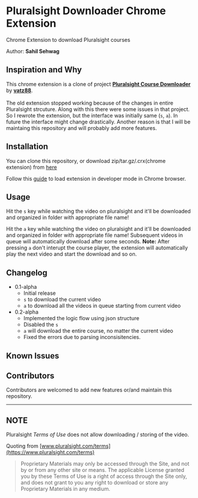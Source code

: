 # Pluralsight Downloader Chrome Extension

Chrome Extension to download Pluralsight courses

Author: **Sahil Sehwag**

## Inspiration and Why

This chrome extension is a clone of project [**Pluralsight Course Downloader**](https://github.com/vatz88/Pluralsight-Course-Downloader) by [**vatz88**](https://github.com/vatz88). 
<br><br>
The old extension stopped working because of the changes in entire Pluralsight strcuture. Along with this there were some issues in that project. So I rewrote the extension, but the interface was initially same (`s`, `a`). In future the interface might change drastically. Another reason is that I will be maintaing this repository and will probably add more features.

## Installation

You can clone this repository, or download zip/tar.gz/.crx(chrome extension) from [here](https://github.com/sahilsehwag/pluralsight-downloader-chrome-extension/releases/tag/v0.2-alpha)

Follow this [guide](https://developer.chrome.com/extensions/getstarted#unpacked) to load extension in developer mode in Chrome browser.

## Usage

Hit the `s` key while watching the video on pluralsight and it'll be downloaded and organized in folder with appropriate file name!

Hit the `a` key while watching the video on pluralsight and it'll be downloaded and organized in folder with appropriate file name! Subsequent videos in queue will automatically download after some seconds. **Note:** After pressing `a` don't interupt the course player, the extension will automatically play the next video and start the download and so on.

## Changelog
* 0.1-alpha
	* Initial release
	* `s` to download the current video
	* `a` to download all the videos in queue starting from current video
* 0.2-alpha
	* Implemented the logic flow using json structure
	* Disabled the `s`
	* `a` will download the entire course, no matter the current video
	* Fixed the errors due to parsing inconsisitencies.

## Known Issues

## Contributors

Contributors are welcomed to add new features or/and maintain this repository.

---

## NOTE

Pluralsight _Terms of Use_ does not allow downloading / storing of the video.

Quoting from [www.pluralsight.com/terms](https://www.pluralsight.com/terms)

> Proprietary Materials may only be accessed through the Site, and not by or from any other site or means. The applicable License granted you by these Terms of Use is a right of access through the Site only, and does not grant to you any right to download or store any Proprietary Materials in any medium.
